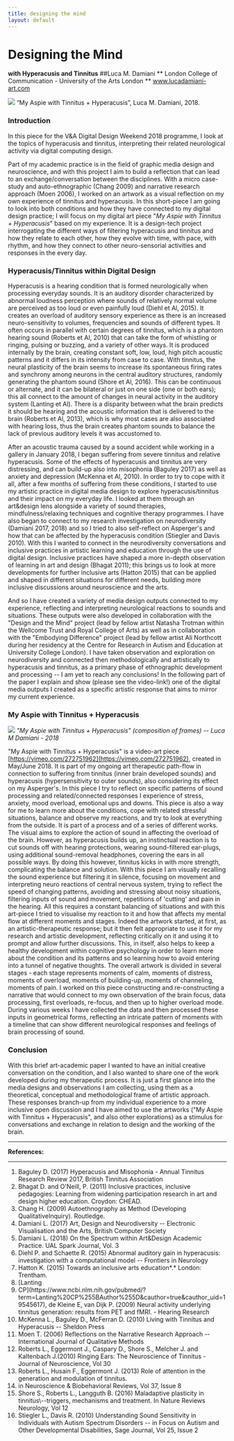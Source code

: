 ```yaml
--- 
title: designing the mind
layout: default 
---
```



# Designing the Mind
**with Hyperacusis and Tinnitus**
##Luca M. Damiani
** London College of Communication - University of the Arts London
** www.lucadamiani-art.com

![](Images/20_DesigningMind/20_DesigningMind_Image1.jpg)
 “My Aspie with Tinnitus + Hyperacusis”, Luca M. Damiani, 2018.


### Introduction

In this piece for the V&A Digital Design Weekend 2018 programme, I look at the topics of hyperacusis and tinnitus, interpreting their related neurological activity via digital computing design.

Part of my academic practice is in the field of graphic media design and neuroscience, and with this project I aim to build a reflection that can lead to an exchange/conversation between the disciplines. With a micro case-study and auto-ethnographic (Chang 2009) and narrative research approach (Moen 2006), I worked on an artwork as a visual reflection on my own experience of tinnitus and hyperacusis. In this short-piece I am going to look into both conditions and how they have connected to my digital design practice; I will focus on my digital art piece "*My Aspie with Tinnitus + Hyperacusis*" based on my experience. It is a design-tech project interrogating the different ways of filtering hyperacusis and tinnitus and how they relate to each other, how they evolve with time, with pace, with rhythm, and how they connect to other neuro-sensorial activities and responses in the every day.

### Hyperacusis/Tinnitus within Digital Design

Hyperacusis is a hearing condition that is formed neurologically when processing everyday sounds. It is an auditory disorder characterized by abnormal loudness perception where sounds of relatively normal volume are perceived as too loud or even painfully loud (Diehl et Al, 2015). It creates an overload of auditory sensory experience as there is an increased neuro-sensitivity to volumes, frequencies and sounds of different types. It often occurs in parallel with certain degrees of tinnitus, which is a phantom hearing sound (Roberts et Al, 2010) that can take the form of whistling or ringing, pulsing or buzzing, and a variety of other ways. It is produced internally by the brain, creating constant soft, low, loud, high pitch acoustic patterns and it differs in its intensity from case to case. With tinnitus, the neural plasticity of the brain seems to increase its spontaneous firing rates and synchrony among neurons in the central auditory structures, randomly generating the phantom sound (Shore et Al, 2016). This can be continuous or alternate, and it can be bilateral or just on one side (one or both ears); this all connect to the amount of changes in neural activity in the auditory system (Lanting et Al). There is a disparity between what the brain predicts it should be hearing and the acoustic information that is delivered to the brain (Roberts et Al, 2013), which is why most cases are also associated with hearing loss, thus the brain creates phantom sounds to balance the lack of previous auditory levels it was accustomed to.

After an acoustic trauma caused by a sound accident while working in a gallery in January 2018, I began suffering from severe tinnitus and relative hyperacusis. Some of the effects of hyperacusis and tinnitus are very distressing, and can build-up also into misophonia (Baguley 2017) as well as anxiety and depression (McKenna et Al, 2010). In order to try to cope with it all, after a few months of suffering from these conditions, I started to use my artistic practice in digital media design to explore hyperacusis/tinnitus and their impact on my everyday life. I looked at them through an art&design lens alongside a variety of sound therapies, mindfulness/relaxing techniques and cognitive therapy programmes. I have also began to connect to my research investigation on neurodiversity (Damiani 2017, 2018) and so I tried to also self-reflect on Asperger's and how that can be affected by the hyperacusis condition (Stiegler and Davis 2010). With this I wanted to connect in the neurodiversity conversations and inclusive practices in artistic learning and education through the use of digital design. Inclusive practices have shaped a more in-depth observation of learning in art and design (Bhagat 2011); this brings us to look at more developments for further inclusive arts (Hatton 2015) that can be applied and shaped in different situations for different needs, building more inclusive discussions around neuroscience and the arts.

And so I have created a variety of media design outputs connected to my experience, reflecting and interpreting neurological reactions to sounds and situations. These outputs were also developed in collaboration with the "Design and the Mind" project (lead by fellow artist Natasha Trotman within the Wellcome Trust and Royal College of Arts) as well as in collaboration with the "Embodying Difference" project (lead by fellow artist Ali Northcott during her residency at the Centre for Research in Autism and Education at University College London). I have taken observation and exploration on neurodiversity and connected then methodologically and artistically to hyperacusis and tinnitus, as a primary phase of ethnographic development and processing -- I am yet to reach any conclusions! In the following part of the paper I explain and show (please see the video-link!) one of the digital media outputs I created as a specific artistic response that aims to mirror my current experience.

### My Aspie with Tinnitus + Hyperacusis

![](Images/20_DesigningMind/20_DesigningMind_Image2.jpg)
*"My Aspie with Tinnitus + Hyperacusis" (composition of frames) -- Luca M Damiani - 2018*

"My Aspie with Tinnitus + Hyperacusis" is a video-art piece [https://vimeo.com/272751962](https://vimeo.com/272751962), created in May/June 2018. It is part of my ongoing art therapeutic path-flow in connection to suffering from tinnitus (inner brain developed sounds) and hyperacusis (hypersensitivity to outer sounds), also considering its effect on my Asperger's. In this piece I try to reflect on specific patterns of sound processing and related/connected responses I experience of stress, anxiety, mood overload, emotional ups and downs. This piece is also a way for me to learn more about the conditions, cope with related stressful situations, balance and observe my reactions, and try to look at everything from the outside. It is part of a process and of a series of different works. The visual aims to explore the action of sound in affecting the overload of the brain. However, as hyperacusis builds up, an instinctual reaction is to cut sounds off with hearing protections, wearing sound-filtered ear-plugs, using additional sound-removal headphones, covering the ears in all possible ways. By doing this however, tinnitus kicks in with more strength, complicating the balance and solution. With this piece I am visually recalling the sound experience but filtering it in silence, focusing on movement and interpreting neuro reactions of central nervous system, trying to reflect the speed of changing patterns, avoiding and stressing about noisy situations, filtering inputs of sound and movement, repetitions of 'cutting' and pain in the hearing. All this requires a constant balancing of situations and with this art-piece I tried to visualise my reaction to it and how that affects my mental flow at different moments and stages. Indeed the artwork started, at first, as an artistic-therapeutic response; but it then felt appropriate to use it for my research and artistic development, reflecting critically on it and using it to prompt and allow further discussions. This, in itself, also helps to keep a healthy development within cognitive psychology in order to learn more about the condition and its patterns and so learning how to avoid entering into a tunnel of negative thoughts. The overall artwork is divided in several stages - each stage represents moments of calm, moments of distress, moments of overload, moments of building-up, moments of channeling, moments of pain. I worked on this piece constructing and re-constructing a narrative that would connect to my own observation of the brain focus, data processing, first overloads, re-focus, and then up to higher overload mode. During various weeks I have collected the data and then processed these inputs in geometrical forms, reflecting an intricate pattern of moments with a timeline that can show different neurological responses and feelings of brain processing of sound.

### Conclusion

With this brief art-academic paper I wanted to have an initial creative conversation on the condition, and I also wanted to share one of the work developed during my therapeutic process. It is just a first glance into the media designs and observations I am collecting, using them as a theoretical, conceptual and methodological frame of artistic approach. These responses branch-up from my individual experience to a more inclusive open discussion and I have aimed to use the artworks ("My Aspie with Tinnitus + Hyperacusis", and also other explorations) as a stimulus for conversations and exchange in relation to design and the working of the brain.

---

**References:**
<hr>
<ol>
<li>Baguley D. (2017) Hyperacusis and Misophonia - Annual Tinnitus Research Review 2017, British Tinnitus Association</li>
<li>Bhagat D. and O'Neill, P. (2011) Inclusive practices, inclusive pedagogies: Learning from widening participation research in art and design higher education. Croydon: CHEAD.</li>
<li>Chang H. (2009) Autoethnography as Method (Developing QualitativeInquiry). Routledge.</li>
<li>Damiani L. (2017) Art, Design and Neurodiversity -- Electronic Visualisation and the Arts, British Computer Society</li>
<li>Damiani L. (2018) On the Spectrum within Art&Design Academic Practice. UAL Spark Journal, Vol. 3</li>
<li>Diehl P. and Schaette R. (2015) Abnormal auditory gain in hyperacusis: investigation with a computational model -- Frontiers in Neurology</li>
<li>Hatton K. (2015) Towards an inclusive arts education*.* London: Trentham.</li>
<li>[Lanting</li>
<li>CP](https://www.ncbi.nlm.nih.gov/pubmed/?term=Lanting%20CP%255BAuthor%255D&cauthor=true&cauthor_uid=19545617), de Kleine E, van Dijk P. (2009) Neural activity underlying tinnitus generation: results from PET and fMRI. - Hearing Research</li>
<li>McKenna L., Baguley D., McFerran D. (2010) Living with Tinnitus and Hyperacusis -- Sheldon Press</li>
<li>Moen T. (2006) Reflections on the Narrative Research Approach -- International Journal of Qualitative Methods</li>
<li>Roberts L., Eggermont J., Caspary D., Shore S., Melcher J. and Kaltenbach J.(2010) Ringing Ears: The Neuroscience of Tinnitus - Journal of Neuroscience, Vol 30</li>
<li>Roberts L., Husain F., Eggermont J. (2013) Role of attention in the generation and modulation of tinnitus. </li>
<li>in Neuroscience & Biobehavioral Reviews, Vol 37, Issue 8</li>
<li>Shore S., Roberts L., Langguth B. (2016) Maladaptive plasticity in tinnitus\--triggers, mechanisms and treatment. In Nature Reviews Neurology, Vol 12</li>
<li>Stiegler L., Davis R. (2010) Understanding Sound Sensitivity in Individuals with Autism Spectrum Disorders -- in Focus on Autism and Other Developmental Disabilities, Sage Journal, Vol 25, Issue 2</li>	
</ol>
